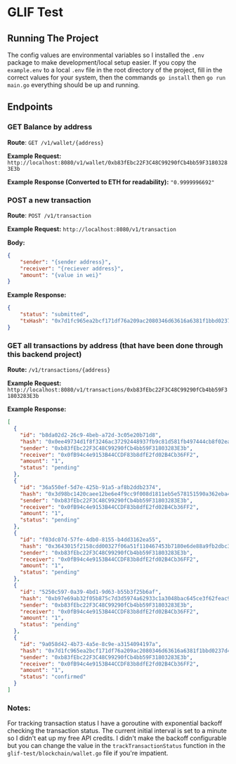 # GLIF Test

## Running The Project

The config values are environmental variables so I installed the `.env` package to make development/local setup easier. If you copy the `example.env` to a local `.env` file in the root directory of the project, fill in the correct values for your system, then the commands `go install` then `go run main.go` everything should be up and running.

## Endpoints

### GET Balance by address

**Route**: `GET /v1/wallet/{address}`

**Example Request:** `http://localhost:8080/v1/wallet/0xb83fEbc22F3C48C99290fCb4bb59F31803283E3b`

**Example Response (Converted to ETH for readability):** `"0.9999996692"`

### POST a new transaction

**Route**: `POST /v1/transaction`

**Example Request:** `http://localhost:8080/v1/transaction`

**Body:** 

```json
{
    "sender": "{sender address}",
    "receiver": "{reciever address}",
    "amount": "{value in wei}"
}
```



**Example Response:**

```json
{
    "status": "submitted",
    "txHash": "0x7d1fc965ea2bcf171df76a209ac2080346d63616a6381f1bbd0237d4e0f1a563"
}
```

### GET all transactions by address (that have been done through this backend project)

**Route:** `/v1/transactions/{address}`

**Example Request:** `http://localhost:8080/v1/transactions/0xb83fEbc22F3C48C99290fCb4bb59F31803283E3b`

**Example Response:**

```json
[
  {
    "id": "b8da02d2-26c9-4beb-a72d-3c05e20b71d8",
    "hash": "0x0ee49734d1f8f3246ac37292448937fb9c81d581fb497444cb8f02eadc07ad5c",
    "sender": "0xb83fEbc22F3C48C99290fCb4bb59F31803283E3b",
    "receiver": "0x0fB94c4e9153B44CCDF83b8dfE2fd02B4Cb36FF2",
    "amount": "1",
    "status": "pending"
  },
  {
    "id": "36a550ef-5d7e-425b-91a5-af8b2ddb2374",
    "hash": "0x3d98bc1420caee12be6e4f9cc9f008d1811eb5e578151590a362eba4d31fd671",
    "sender": "0xb83fEbc22F3C48C99290fCb4bb59F31803283E3b",
    "receiver": "0x0fB94c4e9153B44CCDF83b8dfE2fd02B4Cb36FF2",
    "amount": "1",
    "status": "pending"
  },
  {
    "id": "f03dc07d-57fe-4db0-8155-b4dd3162ea55",
    "hash": "0x3643015f2158cdd00327f06a51f110467453b7180e6de88a9fb2dbc3e0373140",
    "sender": "0xb83fEbc22F3C48C99290fCb4bb59F31803283E3b",
    "receiver": "0x0fB94c4e9153B44CCDF83b8dfE2fd02B4Cb36FF2",
    "amount": "1",
    "status": "pending"
  },
  {
    "id": "5250c597-0a39-4bd1-9d63-b55b3f25b6af",
    "hash": "0xb97e69ab32f05b875c7d3d5974a62933c1a3048bac645ce3f62feac9d9d5db36",
    "sender": "0xb83fEbc22F3C48C99290fCb4bb59F31803283E3b",
    "receiver": "0x0fB94c4e9153B44CCDF83b8dfE2fd02B4Cb36FF2",
    "amount": "1",
    "status": "pending"
  },
  {
    "id": "9a058d42-4b73-4a5e-8c9e-a3154094197a",
    "hash": "0x7d1fc965ea2bcf171df76a209ac2080346d63616a6381f1bbd0237d4e0f1a563",
    "sender": "0xb83fEbc22F3C48C99290fCb4bb59F31803283E3b",
    "receiver": "0x0fB94c4e9153B44CCDF83b8dfE2fd02B4Cb36FF2",
    "amount": "1",
    "status": "confirmed"
  }
]
```

### Notes:

For tracking transaction status I have a goroutine with exponential backoff checking the transaction status. The current initial interval is set to a minute so I didn't eat up my free API credits. I didn't make the backoff configurable but you can change the value in the `trackTransactionStatus` function in the `glif-test/blockchain/wallet.go` file if you're impatient.